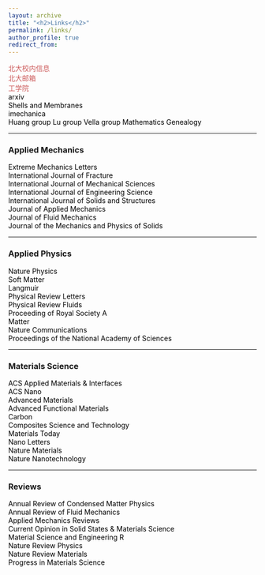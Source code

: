 ```yaml
---
layout: archive
title: "<h2>Links</h2>"
permalink: /links/
author_profile: true
redirect_from: 
---
```

<!-- Google tag (gtag.js) -->
<script async src="https://www.googletagmanager.com/gtag/js?id=G-K251SYLJ6Y"></script>
<script>
  window.dataLayer = window.dataLayer || [];
  function gtag(){dataLayer.push(arguments);}
  gtag('js', new Date());

  gtag('config', 'G-K251SYLJ6Y');
</script>
<p style="text-align:left;"> 
	<a href="https://portal.pku.edu.cn/portal2017/#/bizCenter?rand=0.22178454592736918" style="text-decoration:none;color:indianred;">北大校内信息</a> <br> 
	<a href="https://mail.pku.edu.cn/" style="text-decoration:none;color:indianred;">北大邮箱</a> <br> 
	<a href="https://www.coe.pku.edu.cn/" style="text-decoration:none;color:indianred;">工学院</a> <br> 
	<a href="https://arxiv.org/list/cond-mat/new" style="text-decoration:none;color:black;">arxiv</a><br> 
	<a href="https://shellbuckling.com/presentations/softShellsMembranes/index.html" style="text-decoration:none;color:black;">Shells and Membranes</a><br> 
	<a href="http://imechanica.org/" style="text-decoration:none;color:black;">imechanica</a><br> 
	<a href="https://sites.utexas.edu/ruihuang/" style="text-decoration:none;color:black;">Huang group</a>
	<a href="https://sites.utexas.edu/nanshulu/" style="text-decoration:none;color:black;">Lu group</a>
	<a href="https://people.maths.ox.ac.uk/vella/" style="text-decoration:none;color:black;">Vella group</a>
	<a href="https://www.mathgenealogy.org/id.php?id=269836" style="text-decoration:none;color:black;">Mathematics Genealogy</a>
</p>

<hr>
<h3>Applied Mechanics</h3>

<p style="text-align:left;">
	<a href="https://www.sciencedirect.com/journal/extreme-mechanics-letters" style="text-decoration:none;color:black;">Extreme Mechanics Letters</a><br> 
	<a href="https://www.springer.com/journal/10704" style="text-decoration:none;color:black;">International Journal of Fracture</a><br> 
	<a href="https://www.journals.elsevier.com/international-journal-of-mechanical-sciences" style="text-decoration:none;color:black;">International Journal of Mechanical Sciences</a><br> 
	<a href="https://www.journals.elsevier.com/international-journal-of-engineering-science" style="text-decoration:none;color:black;">International Journal of Engineering Science</a><br> 
	<a href="https://www.journals.elsevier.com/international-journal-of-solids-and-structures" style="text-decoration:none;color:black;">International Journal of Solids and Structures</a><br> 
	<a href="https://asmedigitalcollection.asme.org/appliedmechanics" style="text-decoration:none;color:black;">Journal of Applied Mechanics</a><br> 
	<a href="https://www.cambridge.org/core/journals/journal-of-fluid-mechanics" style="text-decoration:none;color:black;">Journal of Fluid Mechanics</a><br> 
	<a href="https://www.journals.elsevier.com/journal-of-the-mechanics-and-physics-of-solids" style="text-decoration:none;color:black;">Journal of the Mechanics and Physics of Solids</a><br> 
</p>

<hr>
<h3>Applied Physics</h3>

<p style="text-align:left;">
<a href="https://www.nature.com/nphys/" style="text-decoration:none;color:black;">Nature Physics</a><br>
<a href="https://pubs.rsc.org/en/journals/journalissues/sm#!recentarticles" style="text-decoration:none;color:black;">Soft Matter</a><br> 
<a href="https://pubs.acs.org/journal/langd5" style="text-decoration:none;color:black;">Langmuir</a><br>
<a href="https://journals.aps.org/prl/" style="text-decoration:none;color:black;">Physical Review Letters</a><br>
<a href="https://journals.aps.org/prfluids/" style="text-decoration:none;color:black;">Physical Review Fluids</a><br> 
<a href="https://royalsocietypublishing.org/journal/rspa" style="text-decoration:none;color:black;">Proceeding of Royal Society A</a><br> 
<a href="https://www.cell.com/matter/newarticles" style="text-decoration:none;color:black;">Matter</a>
<br>
<a href="https://www.nature.com/ncomms/" style="text-decoration:none;color:black;">Nature Communications</a>
<br>
<a href="https://www.pnas.org/" style="text-decoration:none;color:black;">Proceedings of the National Academy of Sciences</a>
<br>
</p>

<hr>
<h3>Materials Science</h3>

<p style="text-align:left;">
<a href="https://pubs.acs.org/journal/aamick" style="text-decoration:none;color:black;">ACS Applied Materials & Interfaces</a><br>
<a href="https://pubs.acs.org/journal/ancac3" style="text-decoration:none;color:black;">ACS Nano</a><br>
<a href="https://onlinelibrary.wiley.com/journal/15214095" style="text-decoration:none;color:black;">Advanced Materials</a><br>
<a href="https://onlinelibrary.wiley.com/toc/16163028/28/12" style="text-decoration:none;color:black;">Advanced Functional Materials</a><br>
<a href="https://www.journals.elsevier.com/carbon" style="text-decoration:none;color:black;">Carbon</a><br>
<a href="https://www.journals.elsevier.com/composites-science-and-technology" style="text-decoration:none;color:black;">Composites Science and Technology</a><br>
<a href="https://www.journals.elsevier.com/materials-today" style="text-decoration:none;color:black;">Materials Today</a><br>
<a href="https://pubs.acs.org/journal/nalefd" style="text-decoration:none;color:black;">Nano Letters</a><br>
<a href="https://www.nature.com/nmat/" style="text-decoration:none;color:black;">Nature Materials</a><br>
<a href="https://www.nature.com/nnano/" style="text-decoration:none;color:black;">Nature Nanotechnology</a><br>
</p>

<hr>
<h3>Reviews</h3>
<a href="https://www.annualreviews.org/journal/conmatphys" style="text-decoration:none;color:black;">Annual Review of Condensed Matter Physics</a>
<br>
<a href="https://www.annualreviews.org/journal/fluid" style="text-decoration:none;color:black;">Annual Review of Fluid Mechanics</a>
<br>
<a href="https://asmedigitalcollection.asme.org/appliedmechanicsreviews" style="text-decoration:none;color:black;">Applied Mechanics Reviews</a>
<br>
<a href="https://www.journals.elsevier.com/current-opinion-in-solid-state-and-materials-science" style="text-decoration:none;color:black;">Current Opinion in Solid States & Materials Science</a>
<br>
<a href="https://www.journals.elsevier.com/materials-science-and-engineering-r-reports" style="text-decoration:none;color:black;">Material Science and Engineering R</a>
<br>
<a href="https://www.nature.com/natrevphys/" style="text-decoration:none;color:black;">Nature Review Physics</a>
<br>
<a href="https://www.nature.com/natrevmats/" style="text-decoration:none;color:black;">Nature Review Materials</a>
<br>
<a href="https://www.journals.elsevier.com/progress-in-materials-science" style="text-decoration:none;color:black;">Progress in Materials Science</a>


